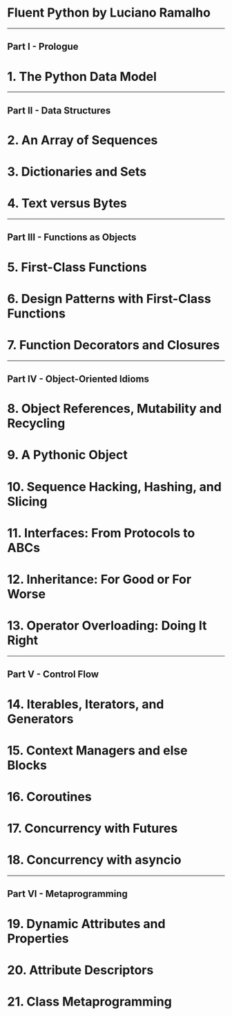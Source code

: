 # Fluent Python by Luciano Ramalho

---

## Part I  - Prologue
# 1. The Python Data Model

---

## Part II - Data Structures
# 2. An Array of Sequences
# 3. Dictionaries and Sets
# 4. Text versus Bytes

---

## Part III - Functions as Objects
# 5. First-Class Functions
# 6. Design Patterns with First-Class Functions
# 7. Function Decorators and Closures

---

## Part IV - Object-Oriented Idioms
# 8. Object References, Mutability and Recycling
# 9. A Pythonic Object
# 10. Sequence Hacking, Hashing, and Slicing
# 11. Interfaces: From Protocols to ABCs
# 12. Inheritance: For Good or For Worse
# 13. Operator Overloading: Doing It Right

---

## Part V - Control Flow
# 14. Iterables, Iterators, and Generators
# 15. Context Managers and else Blocks
# 16. Coroutines
# 17. Concurrency with Futures
# 18. Concurrency with asyncio

---

## Part VI - Metaprogramming
# 19. Dynamic Attributes and Properties
# 20. Attribute Descriptors
# 21. Class Metaprogramming